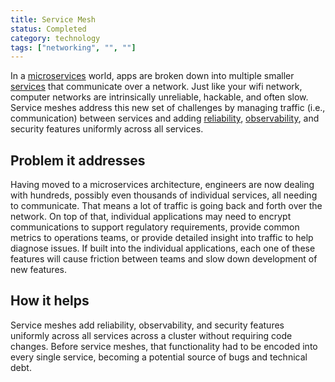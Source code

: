 ```yaml
---
title: Service Mesh
status: Completed
category: technology
tags: ["networking", "", ""]
---
```


In a [microservices](/microservices/) world, apps are broken down into multiple smaller [services](/service/) that communicate over a network. 
Just like your wifi network, computer networks are intrinsically unreliable, hackable, and often slow. 
Service meshes address this new set of challenges by managing traffic (i.e., communication) between services and 
adding [reliability](/reliability/), [observability](/observability/), and security features uniformly across all services.

## Problem it addresses

Having moved to a microservices architecture, engineers are now dealing with hundreds, 
possibly even thousands of individual services, all needing to communicate. 
That means a lot of traffic is going back and forth over the network. 
On top of that, individual applications may need to encrypt communications to support regulatory requirements, 
provide common metrics to operations teams, or provide detailed insight into traffic to help diagnose issues. 
If built into the individual applications, 
each one of these features will cause friction between teams and slow down development of new features.

## How it helps

Service meshes add reliability, observability, and security features 
uniformly across all services across a cluster without requiring code changes. 
Before service meshes, that functionality had to be encoded into every single service, 
becoming a potential source of bugs and technical debt.
